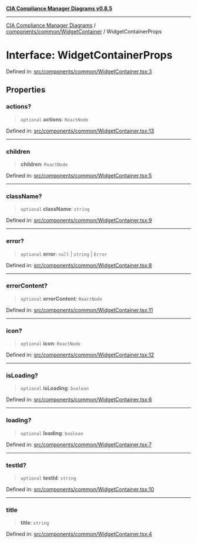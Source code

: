 [**CIA Compliance Manager Diagrams v0.8.5**](../../../../README.md)

***

[CIA Compliance Manager Diagrams](../../../../modules.md) / [components/common/WidgetContainer](../README.md) / WidgetContainerProps

# Interface: WidgetContainerProps

Defined in: [src/components/common/WidgetContainer.tsx:3](https://github.com/Hack23/cia-compliance-manager/blob/3ae0301247f765ba03c8c0fe645db4718bb8af76/src/components/common/WidgetContainer.tsx#L3)

## Properties

### actions?

> `optional` **actions**: `ReactNode`

Defined in: [src/components/common/WidgetContainer.tsx:13](https://github.com/Hack23/cia-compliance-manager/blob/3ae0301247f765ba03c8c0fe645db4718bb8af76/src/components/common/WidgetContainer.tsx#L13)

***

### children

> **children**: `ReactNode`

Defined in: [src/components/common/WidgetContainer.tsx:5](https://github.com/Hack23/cia-compliance-manager/blob/3ae0301247f765ba03c8c0fe645db4718bb8af76/src/components/common/WidgetContainer.tsx#L5)

***

### className?

> `optional` **className**: `string`

Defined in: [src/components/common/WidgetContainer.tsx:9](https://github.com/Hack23/cia-compliance-manager/blob/3ae0301247f765ba03c8c0fe645db4718bb8af76/src/components/common/WidgetContainer.tsx#L9)

***

### error?

> `optional` **error**: `null` \| `string` \| `Error`

Defined in: [src/components/common/WidgetContainer.tsx:8](https://github.com/Hack23/cia-compliance-manager/blob/3ae0301247f765ba03c8c0fe645db4718bb8af76/src/components/common/WidgetContainer.tsx#L8)

***

### errorContent?

> `optional` **errorContent**: `ReactNode`

Defined in: [src/components/common/WidgetContainer.tsx:11](https://github.com/Hack23/cia-compliance-manager/blob/3ae0301247f765ba03c8c0fe645db4718bb8af76/src/components/common/WidgetContainer.tsx#L11)

***

### icon?

> `optional` **icon**: `ReactNode`

Defined in: [src/components/common/WidgetContainer.tsx:12](https://github.com/Hack23/cia-compliance-manager/blob/3ae0301247f765ba03c8c0fe645db4718bb8af76/src/components/common/WidgetContainer.tsx#L12)

***

### isLoading?

> `optional` **isLoading**: `boolean`

Defined in: [src/components/common/WidgetContainer.tsx:6](https://github.com/Hack23/cia-compliance-manager/blob/3ae0301247f765ba03c8c0fe645db4718bb8af76/src/components/common/WidgetContainer.tsx#L6)

***

### loading?

> `optional` **loading**: `boolean`

Defined in: [src/components/common/WidgetContainer.tsx:7](https://github.com/Hack23/cia-compliance-manager/blob/3ae0301247f765ba03c8c0fe645db4718bb8af76/src/components/common/WidgetContainer.tsx#L7)

***

### testId?

> `optional` **testId**: `string`

Defined in: [src/components/common/WidgetContainer.tsx:10](https://github.com/Hack23/cia-compliance-manager/blob/3ae0301247f765ba03c8c0fe645db4718bb8af76/src/components/common/WidgetContainer.tsx#L10)

***

### title

> **title**: `string`

Defined in: [src/components/common/WidgetContainer.tsx:4](https://github.com/Hack23/cia-compliance-manager/blob/3ae0301247f765ba03c8c0fe645db4718bb8af76/src/components/common/WidgetContainer.tsx#L4)
